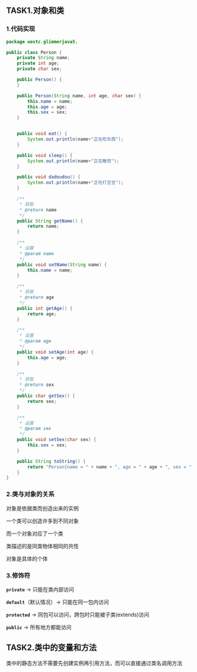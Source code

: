 ## TASK1.对象和类

### 1.代码实现

```java
package uestc.glimmerjava5;

public class Person {
    private String name;
    private int age;
    private char sex;

    public Person() {
    }

    public Person(String name, int age, char sex) {
        this.name = name;
        this.age = age;
        this.sex = sex;
    }


    public void eat() {
        System.out.println(name+"正在吃东西");
    }

    public void sleep() {
        System.out.println(name+"正在睡觉");
    }

    public void dadoudou() {
        System.out.println(name+"正在打豆豆");
    }

    /**
     * 获取
     * @return name
     */
    public String getName() {
        return name;
    }

    /**
     * 设置
     * @param name
     */
    public void setName(String name) {
        this.name = name;
    }

    /**
     * 获取
     * @return age
     */
    public int getAge() {
        return age;
    }

    /**
     * 设置
     * @param age
     */
    public void setAge(int age) {
        this.age = age;
    }

    /**
     * 获取
     * @return sex
     */
    public char getSex() {
        return sex;
    }

    /**
     * 设置
     * @param sex
     */
    public void setSex(char sex) {
        this.sex = sex;
    }

    public String toString() {
        return "Person{name = " + name + ", age = " + age + ", sex = " + sex + "}";
    }
}

```

### 2.类与对象的关系

对象是依据类而创造出来的实例

一个类可以创造许多到不同对象

而一个对象对应了一个类

类描述的是同类物体相同的共性

对象是具体的个体

### 3.修饰符

**`private`** → 只能在类内部访问

**`default`**（默认情况）→ 只能在同一包内访问

**`protected`** → 同包可以访问，跨包时只能被子类(extends)访问

**`public`** → 所有地方都能访问



## TASK2.类中的变量和方法

类中的静态方法不需要先创建实例再引用方法，而可以直接通过类名调用方法